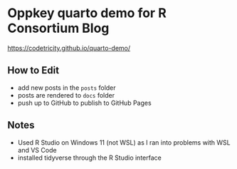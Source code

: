 # Oppkey quarto demo for R Consortium Blog

<https://codetricity.github.io/quarto-demo/>

## How to Edit

* add new posts in the `posts` folder
* posts are rendered to `docs` folder
* push up to GitHub to publish to GitHub Pages

## Notes

* Used R Studio on Windows 11 (not WSL) as I ran into problems with WSL and VS Code
* installed tidyverse through the R Studio interface
